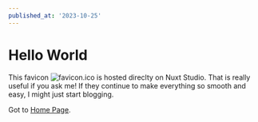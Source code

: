```yaml
---
published_at: '2023-10-25'
---
```


# Hello World

This favicon ![favicon.ico](/favicon.ico) is hosted direclty on Nuxt Studio. That is really useful if you ask me! If they continue to make everything so smooth and easy, I might just start blogging.

Got to [Home Page](/).